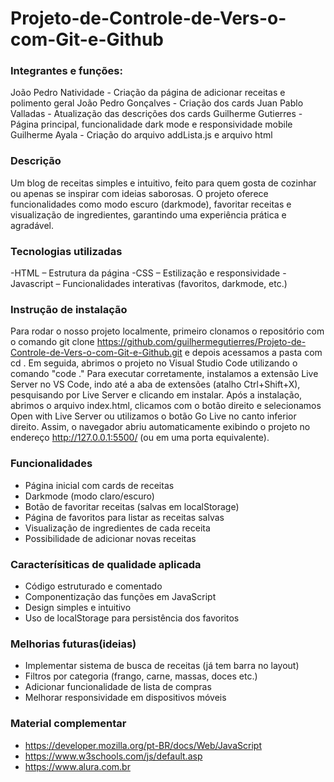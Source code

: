 # Projeto-de-Controle-de-Vers-o-com-Git-e-Github

### Integrantes e funções:
João Pedro Natividade - Criação da página de adicionar receitas e polimento geral
João Pedro Gonçalves - Criação dos cards 
Juan Pablo Valladas - Atualização das descrições dos cards
Guilherme Gutierres - Página principal, funcionalidade dark mode e responsividade mobile
Guilherme Ayala - Criação do arquivo addLista.js e arquivo html 

### Descrição
Um blog de receitas simples e intuitivo, feito para quem gosta de cozinhar ou apenas se inspirar com ideias saborosas. O projeto oferece funcionalidades como modo escuro (darkmode), favoritar receitas e visualização de ingredientes, garantindo uma experiência prática e agradável.

### Tecnologias utilizadas 
-HTML – Estrutura da página
-CSS – Estilização e responsividade
-Javascript – Funcionalidades interativas (favoritos, darkmode, etc.)

### Instrução de instalação
Para rodar o nosso projeto localmente, primeiro clonamos o repositório com o comando git clone <https://github.com/guilhermegutierres/Projeto-de-Controle-de-Vers-o-com-Git-e-Github.git> e depois acessamos a pasta com cd <Projeto-de-Controle-de-Vers-o-com-Git-e-Github>. Em seguida, abrimos o projeto no Visual Studio Code utilizando o comando "code ." Para executar corretamente, instalamos a extensão Live Server no VS Code, indo até a aba de extensões (atalho Ctrl+Shift+X), pesquisando por Live Server e clicando em instalar. Após a instalação, abrimos o arquivo index.html, clicamos com o botão direito e selecionamos Open with Live Server ou utilizamos o botão Go Live no canto inferior direito. Assim, o navegador abriu automaticamente exibindo o projeto no endereço http://127.0.0.1:5500/ (ou em uma porta equivalente).

### Funcionalidades
- Página inicial com cards de receitas
- Darkmode (modo claro/escuro)
- Botão de favoritar receitas (salvas em localStorage)
- Página de favoritos para listar as receitas salvas
- Visualização de ingredientes de cada receita
- Possibilidade de adicionar novas receitas

### Caracterísiticas de qualidade aplicada
- Código estruturado e comentado
- Componentização das funções em JavaScript
- Design simples e intuitivo
- Uso de localStorage para persistência dos favoritos

### Melhorias futuras(ideias)
- Implementar sistema de busca de receitas (já tem barra no layout)
- Filtros por categoria (frango, carne, massas, doces etc.)
- Adicionar funcionalidade de lista de compras
- Melhorar responsividade em dispositivos móveis

### Material complementar
- https://developer.mozilla.org/pt-BR/docs/Web/JavaScript
- https://www.w3schools.com/js/default.asp
- https://www.alura.com.br
